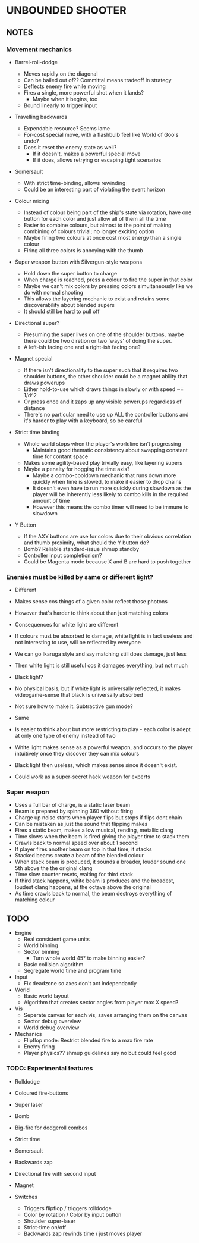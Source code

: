
# UNBOUNDED SHOOTER

## NOTES

### Movement mechanics

- Barrel-roll-dodge
  - Moves rapidly on the diagonal
  - Can be bailed out of?? Committal means tradeoff in strategy
  - Deflects enemy fire while moving
  - Fires a single, more powerful shot when it lands?
    - Maybe when it begins, too
  - Bound linearly to trigger input

- Travelling backwards
  - Expendable resource? Seems lame
  - For-cost special move, with a flashbulb feel like World of Goo's undo?
  - Does it reset the enemy state as well?
    - If it doesn't, makes a powerful special move
    - If it does, allows retrying or escaping tight scenarios

- Somersault
  - With strict time-binding, allows rewinding
  - Could be an interesting part of violating the event horizon

- Colour mixing
  - Instead of colour being part of the ship's state via rotation, have
    one button for each color and just allow all of them all the time
  - Easier to combine colours, but almost to the point of making combining
    of colours trivial; no longer exciting option
  - Maybe firing two colours at once cost most energy than a single colour
  - Firing all three colors is annoying with the thumb

- Super weapon button with Silvergun-style weapons
  - Hold down the super button to charge
  - When charge is reached, press a colour to fire the super in that color
  - Maybe we can't mix colors by pressing colors simultaneously like we do with
    normal shooting
  - This allows the layering mechanic to exist and retains some discoverability
    about blended supers
  - It should still be hard to pull off

- Directional super?
  - Presuming the super lives on one of the shoulder buttons, maybe there could
    be two diretion or two 'ways' of doing the super.
  - A left-ish facing one and a right-ish facing one?

- Magnet special
  - If there isn't directionality to the super such that it requires two shoulder
    buttons, the other shoulder could be a magnet ability that draws powerups
  - Either hold-to-use which draws things in slowly or with speed ~= 1/d^2
  - Or press once and it zaps up any visible powerups regardless of distance
  - There's no particular need to use up ALL the controller buttons and it's
    harder to play with a keyboard, so be careful

- Strict time binding
  - Whole world stops when the player's worldline isn't progressing
    - Maintains good thematic consistency about swapping constant time for contant space
  - Makes some agility-based play trivially easy, like layering supers
  - Maybe a penalty for hogging the time axis?
    - Maybe a combo-cooldown mechanic that runs down more quickly when time is
      slowed, to make it easier to drop chains
    - It doesn't even have to run more quickly during slowdown as the player will
      be inherently less likely to combo kills in the required amount of time
    - However this means the combo timer will need to be immune to slowdown

- Y Button
  - If the AXY buttons are use for colors due to their obvious correlation and
    thumb proximity, what should the Y button do?
  - Bomb? Reliable standard-issue shmup standby
  - Controller input completionism?
  - Could be Magenta mode because X and B are hard to push together


### Enemies must be killed by same or different light?

- Different
 - Makes sense cos things of a given color reflect those photons
 - However that's harder to think about than just matching colors
 - Consequences for white light are different
  - If colours must be absorbed to damage, white light is in fact useless
    and not interesting to use, will be reflected by everyone
   - We can go Ikaruga style and say matching still does damage, just less
   - Then white light is still useful cos it damages everything, but not much
 - Black light?
  - No physical basis, but if white light is universally reflected, it makes
    videogame-sense that black is universally absorbed
  - Not sure how to make it. Subtractive gun mode?

- Same
 - Is easier to think about but more restricting to play - each color is
   adept at only one type of enemy instead of two
 - White light makes sense as a powerful weapon, and occurs to the player
   intuitively once they discover they can mix colours
 - Black light then useless, which makes sense since it doesn't exist.
  - Could work as a super-secret hack weapon for experts


### Super weapon

- Uses a full bar of charge, is a static laser beam
- Beam is prepared by spinning 360 without firing
- Charge up noise starts when player flips but stops if flips dont chain
- Can be mistaken as just the sound that flipping makes
- Fires a static beam, makes a low musical, rending, metallic clang
- Time slows when the beam is fired giving the player time to stack them
- Crawls back to normal speed over about 1 second
- If player fires another beam on top in that time, it stacks
 - Stacked beams create a beam of the blended colour
 - When stack beam is produced, it sounds a broader, louder sound one 5th above the
  the original clang
- Time slow counter resets, waiting for third stack
- If third stack happens, white beam is produces and the broadest, loudest
 clang happens, at the octave above the original
- As time crawls back to normal, the beam destroys everything of matching
 colour


## TODO

- Engine
  - Real consistent game units
  - World binning
  - Sector binning
    - Turn whole world 45° to make binning easier?
  - Basic collision algorithm
  - Segregate world time and program time
- Input
  - Fix deadzone so axes don't act independantly
- World
  - Basic world layout
  - Algorithm that creates sector angles from player max X speed?
- Vis
  - Seperate canvas for each vis, saves arranging them on the canvas
  - Sector debug overview
  - World debug overview
- Mechanics
  - Flipflop mode: Restrict blended fire to a max fire rate
  - Enemy firing
  - Player physics?? shmup guidelines say no but could feel good


### TODO: Experimental features

- Rolldodge
- Coloured fire-buttons
- Super laser
- Bomb
- Big-fire for dodgeroll combos
- Strict time
- Somersault
- Backwards zap
- Directional fire with second input
- Magnet

- Switches
  - Triggers flipflop / triggers rolldodge
  - Color by rotation / Color by input button
  - Shoulder super-laser
  - Strict-time on/off
  - Backwards zap rewinds time / just moves player


